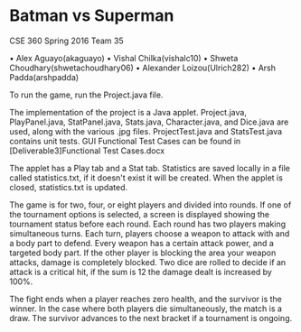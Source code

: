 # Batman vs Superman

CSE 360 Spring 2016 Team 35

•	Alex Aguayo(akaguayo)
•	Vishal Chilka(vishalc10)
•	Shweta Choudhary(shwetachoudhary06)
•	Alexander Loizou(Ulrich282)
•	Arsh Padda(arshpadda)


To run the game, run the Project.java file.

The implementation of the project is a Java applet.  Project.java, PlayPanel.java, StatPanel.java, Stats.java, Character.java, and Dice.java are used, along with the various .jpg files.  ProjectTest.java and StatsTest.java contains unit tests. GUI Functional Test Cases can be found in [Deliverable3]Functional Test Cases.docx

The applet has a Play tab and a Stat tab.
Statistics are saved locally in a file called statistics.txt, if it doesn't exist it will be created.
When the applet is closed, statistics.txt is updated.

The game is for two, four, or eight players and divided into rounds.
If one of the tournament options is selected, a screen is displayed showing the tournament status before each round.
Each round has two players making simultaneous turns.
Each turn, players choose a weapon to attack with and a body part to defend.
Every weapon has a certain attack power, and a targeted body part.
If the other player is blocking the area your weapon attacks, damage is completely blocked.
Two dice are rolled to decide if an attack is a critical hit, if the sum is 12 the damage dealt is increased by 100%.

The fight ends when a player reaches zero health, and the survivor is the winner.
In the case where both players die simultaneously, the match is a draw.
The survivor advances to the next bracket if a tournament is ongoing.
